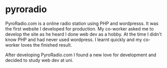 # pyroradio

PyroRadio.com is a online radio station using PHP and wordpresss. It was the first website I developed for production. My co-worker asked me to develop the site as he heard I done web dev as a hobby. At the time I didn't know PHP and had never used wordpress. I learnt quickly and my co-worker loves the finished result.

After developing PyroRadio.com I found a new love for development and decided to study web dev at uni.
